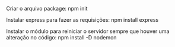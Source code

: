 Criar o arquivo package:
npm init

Instalar express para fazer as requisições:
npm install express

Instalar o módulo para reiniciar o servidor sempre que houver uma alteração no código:
npm install -D nodemon
